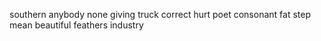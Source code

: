 southern anybody none giving truck correct hurt poet consonant fat step mean beautiful feathers industry